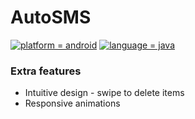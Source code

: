 # AutoSMS

[![platform = android](https://img.shields.io/badge/platform-android-brightgreen.svg)](#)
[![language = java](https://img.shields.io/badge/language-java-ffad3b.svg)](#)

### Extra features
- Intuitive design - swipe to delete items
- Responsive animations
